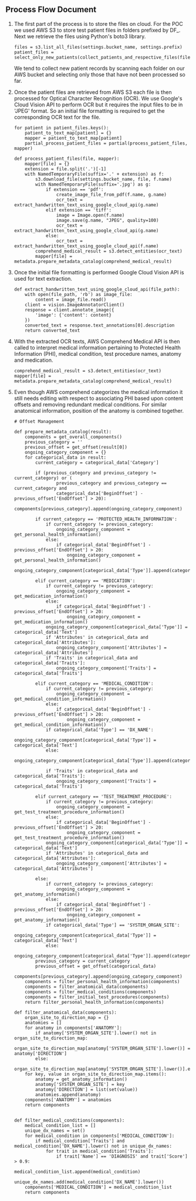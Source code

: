 ## Process Flow Document ##


1. The first part of the process is to store the files on cloud. For the POC
    we used AWS S3 to store test patient files in folders prefixed by DF_. Next
    we retrieve the files using Python's boto3 library.

    ```
    files = s3.list_all_files(settings.bucket_name, settings.prefix)
    patient_files = select_only_new_patients(collect_patients_and_respective_files(files))
    ```

    We tend to collect new patient records by scanning each folder on our AWS
    bucket and selecting only those that have not been processed so far.


2. Once the patient files are retrieved from AWS S3 each file is then processed
    for Optical Character Recognition (OCR). We use Google's Cloud Vision API to
    perform OCR but it requires the input files to be in 'JPEG' format. So an
    initial file formatting is required to get the corresponding OCR text for the
    file.

    ```
    for patient in patient_files.keys():
        patient_to_text_map[patient] = {}
        mapper = patient_to_text_map[patient]
        partial_process_patient_files = partial(process_patient_files, mapper)

    def process_patient_files(file, mapper):
        mapper[file] = {}
        extension = file.split('.')[-1]
        with NamedTemporaryFile(suffix='.' + extension) as f:
            s3.download_file(settings.bucket_name, file, f.name)
            with NamedTemporaryFile(suffix='.jpg') as g:
                if extension == 'pdf':
                    create_image_file_from_pdf(f.name, g.name)
                    ocr_text = extract_handwritten_text_using_google_cloud_api(g.name)
                elif extension == 'tiff':
                    image = Image.open(f.name)
                    image.save(g.name, "JPEG", quality=100)
                    ocr_text = extract_handwritten_text_using_google_cloud_api(g.name)
                else:
                    ocr_text = extract_handwritten_text_using_google_cloud_api(f.name)
            comprehend_medical_result = s3.detect_entities(ocr_text)
            mapper[file] = metadata.prepare_metadata_catalog(comprehend_medical_result)
    ```


3. Once the initial file formatting is performed Google Cloud Vision API is used
    for text extraction.

    ```
    def extract_handwritten_text_using_google_cloud_api(file_path):
        with open(file_path, 'rb') as image_file:
            content = image_file.read()
        client = vision.ImageAnnotatorClient()
        response = client.annotate_image({
            'image': {'content': content}
        })
        converted_text = response.text_annotations[0].description
        return converted_text
    ```


4. With the extracted OCR texts, AWS Comprehend Medical API is then called to
    interpret medical information pertaining to Protected Health Information (PHI),
    medical condition, test procedure names, anatomy and medication.

    ```
    comprehend_medical_result = s3.detect_entities(ocr_text)
    mapper[file] = metadata.prepare_metadata_catalog(comprehend_medical_result)
    ```


5. Even though AWS comprehend categorizes the medical information it still needs
    editing with respect to associating PHI based upon content offsets and removing
    redundant medical conditions. For similar anatomical information, position
    of the anatomy is combined together.

    ```
    # Offset Management

    def prepare_metadata_catalog(result):
        components = get_overall_components()
        previous_category = ''
        previous_offset = get_offset(result[0])
        ongoing_category_component = {}
        for categorical_data in result:
            current_category = categorical_data['Category']

            if (previous_category and previous_category != current_category) or (
                    previous_category and previous_category == current_category and
                    categorical_data['BeginOffset'] - previous_offset['EndOffset'] > 20):
                components[previous_category].append(ongoing_category_component)

            if current_category == 'PROTECTED_HEALTH_INFORMATION':
                if current_category != previous_category:
                    ongoing_category_component = get_personal_health_information()
                else:
                    if categorical_data['BeginOffset'] - previous_offset['EndOffset'] > 20:
                        ongoing_category_component = get_personal_health_information()
                ongoing_category_component[categorical_data['Type']].append(categorical_data['Text'])

            elif current_category == 'MEDICATION':
                if current_category != previous_category:
                    ongoing_category_component = get_medication_information()
                else:
                    if categorical_data['BeginOffset'] - previous_offset['EndOffset'] > 20:
                        ongoing_category_component = get_medication_information()
                ongoing_category_component[categorical_data['Type']] = categorical_data['Text']
                if 'Attributes' in categorical_data and categorical_data['Attributes']:
                    ongoing_category_component['Attributes'] = categorical_data['Attributes']
                if 'Traits' in categorical_data and categorical_data['Traits']:
                    ongoing_category_component['Traits'] = categorical_data['Traits']

            elif current_category == 'MEDICAL_CONDITION':
                if current_category != previous_category:
                    ongoing_category_component = get_medical_condition_information()
                else:
                    if categorical_data['BeginOffset'] - previous_offset['EndOffset'] > 20:
                        ongoing_category_component = get_medical_condition_information()
                if categorical_data['Type'] == 'DX_NAME':
                    ongoing_category_component[categorical_data['Type']] = categorical_data['Text']
                else:
                    ongoing_category_component[categorical_data['Type']].append(categorical_data['Text'])

                if 'Traits' in categorical_data and categorical_data['Traits']:
                    ongoing_category_component['Traits'] = categorical_data['Traits']

            elif current_category == 'TEST_TREATMENT_PROCEDURE':
                if current_category != previous_category:
                    ongoing_category_component = get_test_treatment_procedure_information()
                else:
                    if categorical_data['BeginOffset'] - previous_offset['EndOffset'] > 20:
                        ongoing_category_component = get_test_treatment_procedure_information()
                ongoing_category_component[categorical_data['Type']] = categorical_data['Text']
                if 'Attributes' in categorical_data and categorical_data['Attributes']:
                    ongoing_category_component['Attributes'] = categorical_data['Attributes']

            else:
                if current_category != previous_category:
                    ongoing_category_component = get_anatomy_information()
                else:
                    if categorical_data['BeginOffset'] - previous_offset['EndOffset'] > 20:
                        ongoing_category_component = get_anatomy_information()
                if categorical_data['Type'] == 'SYSTEM_ORGAN_SITE':
                    ongoing_category_component[categorical_data['Type']] = categorical_data['Text']
                else:
                    ongoing_category_component[categorical_data['Type']].append(categorical_data['Text'])
            previous_category = current_category
            previous_offset = get_offset(categorical_data)
        components[previous_category].append(ongoing_category_component)
        components = filter_personal_health_information(components)
        components = filter_anatomical_data(components)
        components = filter_medical_conditions(components)
        components = filter_initial_test_procedures(components)
        return filter_personal_health_information(components)
    ```

    ```
    def filter_anatomical_data(components):
        organ_site_to_direction_map = {}
        anatomies = []
        for anatomy in components['ANATOMY']:
            if anatomy['SYSTEM_ORGAN_SITE'].lower() not in organ_site_to_direction_map:
                organ_site_to_direction_map[anatomy['SYSTEM_ORGAN_SITE'].lower()] = anatomy['DIRECTION']
            else:
                organ_site_to_direction_map[anatomy['SYSTEM_ORGAN_SITE'].lower()].extend(anatomy['DIRECTION'])
        for key, value in organ_site_to_direction_map.items():
            anatomy = get_anatomy_information()
            anatomy['SYSTEM_ORGAN_SITE'] = key
            anatomy['DIRECTION'] = list(set(value))
            anatomies.append(anatomy)
        components['ANATOMY'] = anatomies
        return components


    def filter_medical_conditions(components):
        medical_condition_list = []
        unique_dx_names = set()
        for medical_condition in components['MEDICAL_CONDITION']:
            if medical_condition['Traits'] and medical_condition['DX_NAME'].lower() not in unique_dx_names:
                for trait in medical_condition['Traits']:
                    if trait['Name'] == 'DIAGNOSIS' and trait['Score'] > 0.9:
                        medical_condition_list.append(medical_condition)
                        unique_dx_names.add(medical_condition['DX_NAME'].lower())
        components['MEDICAL_CONDITION'] = medical_condition_list
        return components
    ```
